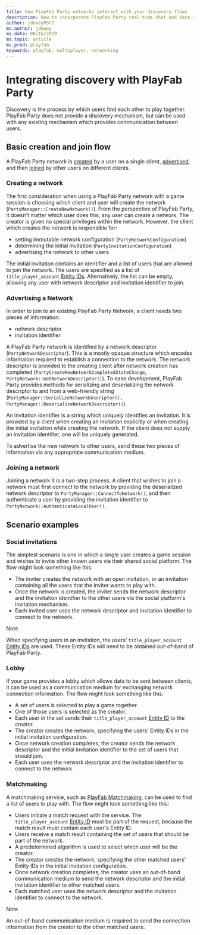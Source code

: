 ```yaml
---
title: How PlayFab Party networks interact with your discovery flows
description: How to incorporate PlayFab Party real-time chat and data communication networks into discovery flows.
author: jdeweyMSFT
ms.author: jdewey
ms.date: 08/16/2019
ms.topic: article
ms.prod: playfab
keywords: playfab, multiplayer, networking
---
```


# Integrating discovery with PlayFab Party
Discovery is the process by which users find each other to play together. PlayFab Party does not provide a discovery mechanism, but can be used with any existing mechanism which provides communication between users.

## Basic creation and join flow
A PlayFab Party network is [created](#creating-a-network) by a user on a single client, [advertised](#advertising-a-network), and then [joined](#joining-a-network) by other users on different clients.

### Creating a network
The first consideration when using a PlayFab Party network with a game session is choosing which client and user will create the network (`PartyManager::CreateNewNetwork()`). From the perspective of PlayFab Party, it doesn't matter which user does this; any user can create a network. The creator is given no special privileges within the network. However, the client which creates the network is responsible for:

- setting immutable network configuration (`PartyNetworkConfiguration`)
- determining the initial invitation (`PartyInvitationConfiguration`)
- advertising the network to other users

The initial invitation contains an identifier and a list of users that are allowed to join the network. The users are specified as a list of `title_player_account` [Entity IDs](/gaming/playfab/features/data/entities/). Alternatively, the list can be empty, allowing any user with network descriptor and invitation identifier to join.

### Advertising a Network

In order to join to an existing PlayFab Party Network, a client needs two pieces of information:

- network descriptor
- invitation identifier

A PlayFab Party network is identified by a network descriptor (`PartyNetworkDescriptor`). This is a mostly opaque structure which encodes information required to establish a connection to the network. The network descriptor is provided to the creating client after network creation has completed (`PartyCreateNewNetworkCompletedStateChange`, `PartyNetwork::GetNetworkDescriptor()`). To ease development, PlayFab Party provides methods for serializing and deserializing the network descriptor to and from a web-friendly string (`PartyManager::SerializeNetworkDescriptor(), PartyManager::DeserializeNetworkDescriptor()`).

An invitation identifier is a string which uniquely identifies an invitation. It is provided by a client when creating an invitation explicitly or when creating the initial invitation while creating the network. If the client does not supply an invitation identifier, one will be uniquely generated.

To advertise the new network to other users, send these two pieces of information via any appropriate communication medium.

### Joining a network

Joining a network it is a two-step process. A client that wishes to join a network must first connect to the network by providing the deserialized network descriptor to `PartyManager::ConnectToNetwork()`, and then authenticate a user by providing the invitation identifier to `PartyNetwork::AuthenticateLocalUser()`.

## Scenario examples

### Social invitations

The simplest scenario is one in which a single user creates a game session and wishes to invite other known users via their shared social platform. The flow might look something like this:

- The inviter creates the network with an open invitation, or an invitation containing all the users that the inviter wants to play with.
- Once the network is created, the inviter sends the network descriptor and the invitation identifier to the other users via the social platform's invitation mechanism.
- Each invited user uses the network descriptor and invitation identifier to connect to the network.

> [!NOTE]
> When specifying users in an invitation, the users' `title_player_account` [Entity IDs](/gaming/playfab/features/data/entities/) are used. These Entity IDs will need to be obtained out-of-band of PlayFab Party.

### Lobby

If your game provides a lobby which allows data to be sent between clients, it can be used as a communication medium for exchanging network connection information. The flow might look something like this:

- A set of users is selected to play a game together.
- One of those users is selected as the creator.
- Each user in the set sends their `title_player_account` [Entity ID](/gaming/playfab/features/data/entities/) to the creator.
- The creator creates the network, specifying the users' Entity IDs in the initial invitation configuration.
- Once network creation completes, the creator sends the network descriptor and the initial invitation identifier to the set of users that should join.
- Each user uses the network descriptor and the invitation identifier to connect to the network.

### Matchmaking

A matchmaking service, such as [PlayFab Matchmaking](/gaming/playfab/features/multiplayer/matchmaking/), can be used to find a list of users to play with. The flow might look something like this:

- Users initiate a match request with the service. The `title_player_account` [Entity ID](/gaming/playfab/features/data/entities/) must be part of the request, because the match result must contain each user's Entity ID.
- Users receive a match result containing the set of users that should be part of the network.
- A predetermined algorithm is used to select which user will be the creator.
- The creator creates the network, specifying the other matched users' Entity IDs in the initial invitation configuration.
- Once network creation completes, the creator uses an out-of-band communication medium to send the network descriptor and the initial invitation identifier to other matched users.
- Each matched user uses the network descriptor and the invitation identifier to connect to the network.

> [!NOTE]
> An out-of-band communication medium is required to send the connection information from the creator to the other matched users.
